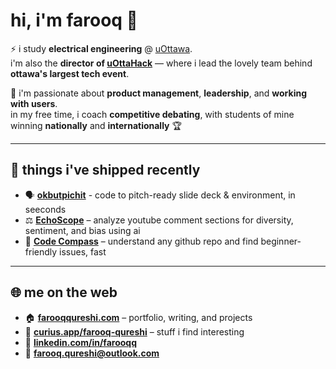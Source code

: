 # hi, i'm farooq 👋

⚡ i study **electrical engineering** @ [uOttawa](https://www.uottawa.ca/faculty-engineering/school-electrical-engineering-computer-science).  
i'm also the **director of [uOttaHack](https://uottahack.ca)** — where i lead the lovely team behind **ottawa's largest tech event**.

🚀 i'm passionate about **product management**, **leadership**, and **working with users**.  
in my free time, i coach **competitive debating**, with students of mine winning **nationally** and **internationally** 🏆

---

## 🚀 things i've shipped recently
- 🗣️ [**okbutpichit**](okbutpitchit.vercel.app) - code to pitch-ready slide deck & environment, in seeconds
- ⚖️ [**EchoScope**](https://echoscope.vercel.app) – analyze youtube comment sections for diversity, sentiment, and bias using ai
- 🧭 [**Code Compass**](https://trycodecompass.vercel.app) – understand any github repo and find beginner-friendly issues, fast

---

## 🌐 me on the web

- 🏠 [**farooqqureshi.com**](https://farooqqureshi.com) – portfolio, writing, and projects  
- 🧠 [**curius.app/farooq-qureshi**](https://curius.app/farooq-qureshi) – stuff i find interesting  
- 💼 [**linkedin.com/in/farooqq**](https://www.linkedin.com/in/farooqq)  
- 📧 [**farooq.qureshi@outlook.com**](mailto:farooq.qureshi@outlook.com)
